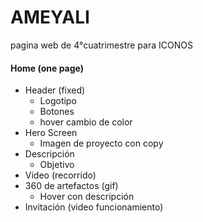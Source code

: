 
# AMEYALI
pagina web de 4°cuatrimestre para ICONOS

#### Home (one page)

- Header (fixed)
  - Logotipo
  - Botones
   - hover cambio de color
- Hero Screen
  - Imagen de proyecto con copy
- Descripción
  - Objetivo
- Video (recorrido)
- 360 de artefactos (gif)
  - Hover con descripción
- Invitación (video funcionamiento)
